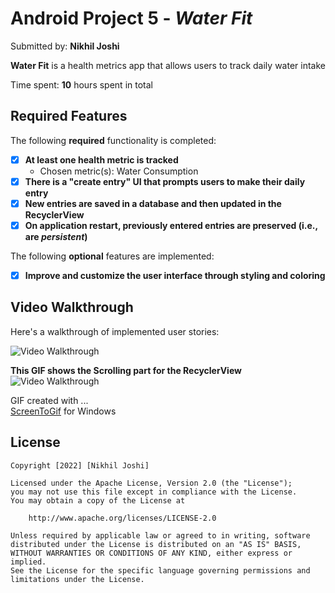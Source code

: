 # Android Project 5 - *Water Fit*

Submitted by: **Nikhil Joshi**

**Water Fit** is a health metrics app that allows users to track daily water intake

Time spent: **10** hours spent in total

## Required Features

The following **required** functionality is completed:

- [X] **At least one health metric is tracked**
  - Chosen metric(s): Water Consumption
- [X] **There is a "create entry" UI that prompts users to make their daily entry**
- [X] **New entries are saved in a database and then updated in the RecyclerView**
- [X] **On application restart, previously entered entries are preserved (i.e., are *persistent*)**
 
The following **optional** features are implemented:

- [X] **Improve and customize the user interface through styling and coloring**

## Video Walkthrough

Here's a walkthrough of implemented user stories:

<img src='https://user-images.githubusercontent.com/27730208/195965973-10cde0dc-da55-4bc8-b160-380b23756dae.gif' title='Video Walkthrough' width='' alt='Video Walkthrough' />

**This GIF shows the Scrolling part for the RecyclerView**
<img src='https://user-images.githubusercontent.com/27730208/196004479-d9b6eaf6-1b73-49f4-993a-28be691436d0.gif' title='Video Walkthrough' width='' alt='Video Walkthrough' />


<!-- Replace this with whatever GIF tool you used! -->
GIF created with ...  
[ScreenToGif](https://www.screentogif.com/) for Windows

## License

    Copyright [2022] [Nikhil Joshi]

    Licensed under the Apache License, Version 2.0 (the "License");
    you may not use this file except in compliance with the License.
    You may obtain a copy of the License at

        http://www.apache.org/licenses/LICENSE-2.0

    Unless required by applicable law or agreed to in writing, software
    distributed under the License is distributed on an "AS IS" BASIS,
    WITHOUT WARRANTIES OR CONDITIONS OF ANY KIND, either express or implied.
    See the License for the specific language governing permissions and
    limitations under the License.
